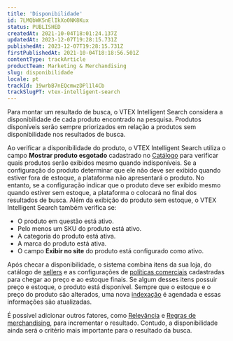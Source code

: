 ```yaml
---
title: 'Disponibilidade'
id: 7LMQbWK5nElIkXo0NK8Kux
status: PUBLISHED
createdAt: 2021-10-04T18:01:24.137Z
updatedAt: 2023-12-07T19:28:15.731Z
publishedAt: 2023-12-07T19:28:15.731Z
firstPublishedAt: 2021-10-04T18:18:56.501Z
contentType: trackArticle
productTeam: Marketing & Merchandising
slug: disponibilidade
locale: pt
trackId: 19wrbB7nEQcmwzDPl1l4Cb
trackSlugPT: vtex-intelligent-search
---
```


Para montar um resultado de busca, o VTEX Intelligent Search considera a disponibilidade de cada produto encontrado na pesquisa. Produtos disponíveis serão sempre priorizados em relação a produtos sem disponibilidade nos resultados de busca. 

Ao verificar a disponibilidade do produto, o VTEX Intelligent Search utiliza o campo **Mostrar produto esgotado** cadastrado no [Catálogo](https://help.vtex.com/pt/tracks/catalogo-101--5AF0XfnjfWeopIFBgs3LIQ) para verificar quais produtos serão exibidos mesmo quando indisponíveis. Se a configuração do produto determinar que ele não deve ser exibido quando estiver fora de estoque, a plataforma não apresentará o produto. No entanto, se a configuração indicar que o produto deve ser exibido mesmo quando estiver sem estoque, a plataforma o colocará no final dos resultados de busca.
Além da exibição do produto sem estoque, o VTEX Intelligent Search também verifica se:

- O produto em questão está ativo.
- Pelo menos um SKU do produto está ativo.
- A categoria do produto está ativa.
- A marca do produto está ativa.
- O campo **Exibir no site** do produto está configurado como ativo.

Após checar a disponibilidade, o sistema combina itens da sua loja, do catálogo de [sellers](https://help.vtex.com/pt/tutorial/o-que-e-um-seller--5FkLvhZ3Few4CWWIuYOK2w) e as configurações de [políticas comerciais](https://help.vtex.com/pt/tutorial/como-funciona-uma-politica-comercial--6Xef8PZiFm40kg2STrMkMV) cadastradas para chegar ao preço e ao estoque finais. Se algum desses itens possuir preço e estoque, o produto está disponível. Sempre que o estoque e o preço do produto são alterados, uma nova [indexação](https://help.vtex.com/pt/tracks/vtex-intelligent-search--19wrbB7nEQcmwzDPl1l4Cb/4flMwTaQL8FRKl1YT58ezH) é agendada e essas informações são atualizadas.

É possível adicionar outros fatores, como [Relevância](https://help.vtex.com/pt/tracks/vtex-intelligent-search--19wrbB7nEQcmwzDPl1l4Cb/1qlObWIib6KqgrfX1FCOXS) e [Regras de merchandising](https://help.vtex.com/pt/tracks/vtex-intelligent-search--19wrbB7nEQcmwzDPl1l4Cb/5tBSYXb9EIdePa0MWTnFd0), para incrementar o resultado. Contudo, a disponibilidade ainda será o critério mais importante para o resultado da busca. 

